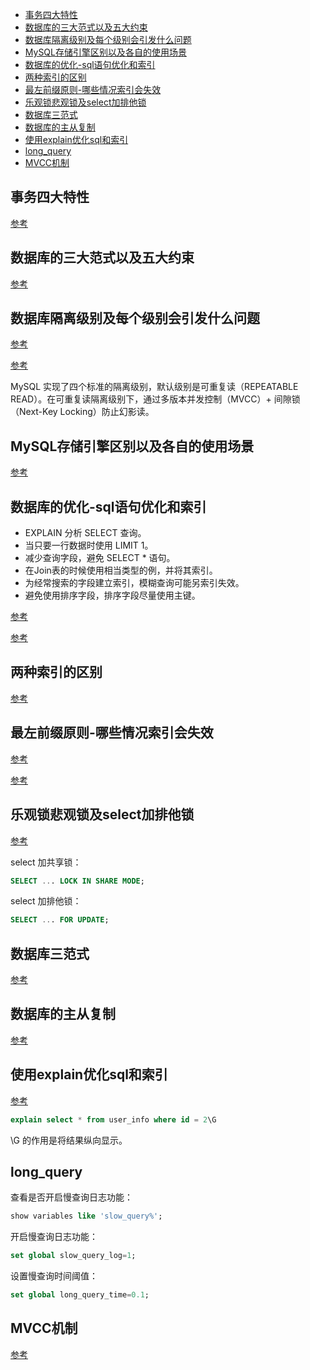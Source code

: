 * [事务四大特性](#事务四大特性)
* [数据库的三大范式以及五大约束](#数据库的三大范式以及五大约束)
* [数据库隔离级别及每个级别会引发什么问题](#数据库隔离级别及每个级别会引发什么问题)
* [MySQL存储引擎区别以及各自的使用场景](#MySQL存储引擎区别以及各自的使用场景)
* [数据库的优化-sql语句优化和索引](#数据库的优化-sql语句优化和索引)
* [两种索引的区别](#两种索引的区别)
* [最左前缀原则-哪些情况索引会失效](#最左前缀原则-哪些情况索引会失效)
* [乐观锁悲观锁及select加排他锁](#乐观锁悲观锁及select加排他锁)
* [数据库三范式](#数据库三范式)
* [数据库的主从复制](#数据库的主从复制)
* [使用explain优化sql和索引](#使用explain优化sql和索引)
* [long_query](#long_query)
* [MVCC机制](#MVCC机制)

## 事务四大特性

[参考](https://github.com/CyC2018/CS-Notes/blob/master/notes/%E6%95%B0%E6%8D%AE%E5%BA%93%E7%B3%BB%E7%BB%9F%E5%8E%9F%E7%90%86.md#acid)

## 数据库的三大范式以及五大约束

[参考](https://www.cnblogs.com/waj6511988/p/7027127.html)

## 数据库隔离级别及每个级别会引发什么问题

[参考](https://blog.csdn.net/liuao107329/article/details/71424678)

[参考](https://github.com/CyC2018/CS-Notes/blob/master/notes/%E6%95%B0%E6%8D%AE%E5%BA%93%E7%B3%BB%E7%BB%9F%E5%8E%9F%E7%90%86.md#%E4%BA%8C%E5%B9%B6%E5%8F%91%E4%B8%80%E8%87%B4%E6%80%A7%E9%97%AE%E9%A2%98)

MySQL 实现了四个标准的隔离级别，默认级别是可重复读（REPEATABLE READ）。在可重复读隔离级别下，通过多版本并发控制（MVCC）+ 间隙锁（Next-Key Locking）防止幻影读。

## MySQL存储引擎区别以及各自的使用场景

[参考](https://blog.csdn.net/xifeijian/article/details/20316775)

## 数据库的优化-sql语句优化和索引

* EXPLAIN 分析 SELECT 查询。
* 当只要一行数据时使用 LIMIT 1。
* 减少查询字段，避免 SELECT * 语句。
* 在Join表的时候使用相当类型的例，并将其索引。
* 为经常搜索的字段建立索引，模糊查询可能另索引失效。
* 避免使用排序字段，排序字段尽量使用主键。

[参考](https://www.cnblogs.com/zhouyusheng/p/8038224.html)

[参考](https://blog.csdn.net/when_less_is_more/article/details/70187459)

## 两种索引的区别

[参考](https://github.com/CyC2018/CS-Notes/blob/master/notes/MySQL.md#mysql-%E7%B4%A2%E5%BC%95)

## 最左前缀原则-哪些情况索引会失效

[参考](https://blog.csdn.net/tengdazhang770960436/article/details/46974363)

[参考](https://blog.csdn.net/monkey_d_feilong/article/details/52291556)

## 乐观锁悲观锁及select加排他锁

[参考](https://my.oschina.net/kailuncen/blog/1504217#h2_17)

select 加共享锁：
~~~sql
SELECT ... LOCK IN SHARE MODE;
~~~

select 加排他锁：
~~~sql
SELECT ... FOR UPDATE;
~~~

## 数据库三范式

[参考](https://www.cnblogs.com/waj6511988/p/7027127.html)

## 数据库的主从复制

[参考](https://www.cnblogs.com/edisonchou/p/4133148.html)

## 使用explain优化sql和索引

[参考](https://segmentfault.com/a/1190000008131735#articleHeader0)

~~~sql
explain select * from user_info where id = 2\G
~~~
\G 的作用是将结果纵向显示。

## long_query

查看是否开启慢查询日志功能：
~~~sql
show variables like 'slow_query%';
~~~

开启慢查询日志功能：
~~~sql
set global slow_query_log=1;
~~~

设置慢查询时间阈值：
~~~sql
set global long_query_time=0.1;
~~~

## MVCC机制

[参考](https://github.com/CyC2018/CS-Notes/blob/master/notes/%E6%95%B0%E6%8D%AE%E5%BA%93%E7%B3%BB%E7%BB%9F%E5%8E%9F%E7%90%86.md#%E4%BA%94%E5%A4%9A%E7%89%88%E6%9C%AC%E5%B9%B6%E5%8F%91%E6%8E%A7%E5%88%B6)
